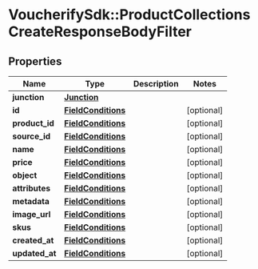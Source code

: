 # VoucherifySdk::ProductCollectionsCreateResponseBodyFilter

## Properties

| Name | Type | Description | Notes |
| ---- | ---- | ----------- | ----- |
| **junction** | [**Junction**](Junction.md) |  |  |
| **id** | [**FieldConditions**](FieldConditions.md) |  | [optional] |
| **product_id** | [**FieldConditions**](FieldConditions.md) |  | [optional] |
| **source_id** | [**FieldConditions**](FieldConditions.md) |  | [optional] |
| **name** | [**FieldConditions**](FieldConditions.md) |  | [optional] |
| **price** | [**FieldConditions**](FieldConditions.md) |  | [optional] |
| **object** | [**FieldConditions**](FieldConditions.md) |  | [optional] |
| **attributes** | [**FieldConditions**](FieldConditions.md) |  | [optional] |
| **metadata** | [**FieldConditions**](FieldConditions.md) |  | [optional] |
| **image_url** | [**FieldConditions**](FieldConditions.md) |  | [optional] |
| **skus** | [**FieldConditions**](FieldConditions.md) |  | [optional] |
| **created_at** | [**FieldConditions**](FieldConditions.md) |  | [optional] |
| **updated_at** | [**FieldConditions**](FieldConditions.md) |  | [optional] |


